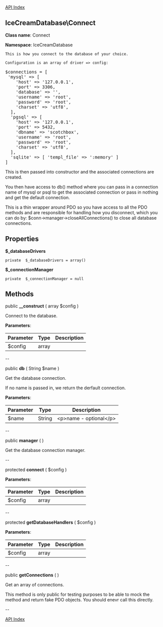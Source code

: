 [API Index](ApiIndex.md)


IceCreamDatabase\Connect
---------------


**Class name**: Connect

**Namespace**: IceCreamDatabase







    This is how you connect to the database of your choice.

    Configuration is an array of driver => config:

<pre>
$connections = [
 'mysql' => [
    'host' => '127.0.0.1',
    'port' => 3306,
    'database' => '',
    'username' => 'root',
    'password' => 'root',
    'charset' => 'utf8',
  ],
  'pgsql' => [
    'host' => '127.0.0.1',
    'port' => 5432,
    'dbname' => 'scotchbox',
    'username' => 'root',
    'password' => 'root',
    'charset' => 'utf8',
  ],
  'sqlite' => [ 'templ_file' => ':memory' ]
]
</pre>

This is then passed into constructor and the associated connections are created.

You then have access to db() method where you can pass in a connection name of mysql or psql
to get the associated connection or pass in nothing and get the default connection.

This is a thin wrapper around PDO so you have access to all the PDO methods and are responsible
for handling how you disconnect, which you can do by: $conn->manager->closeAllConnections() to close
all database connections.





Properties
----------


**$_databaseDrivers**





    private  $_databaseDrivers = array()






**$_connectionManager**





    private  $_connectionManager = null






Methods
-------


public **__construct** ( array $config )


Connect to the database.








**Parameters**:

| Parameter | Type | Description |
|-----------|------|-------------|
| $config | array |  |

--

public **db** ( String $name )


Get the database connection.

If no name is passed in, we return the derfault connection.






**Parameters**:

| Parameter | Type | Description |
|-----------|------|-------------|
| $name | String | &lt;p&gt;name - optional&lt;/p&gt; |

--

public **manager** (  )


Get the database connection manager.








--

protected **connect** (  $config )











**Parameters**:

| Parameter | Type | Description |
|-----------|------|-------------|
| $config | array |  |

--

protected **getDatabaseHandlers** (  $config )











**Parameters**:

| Parameter | Type | Description |
|-----------|------|-------------|
| $config | array |  |

--

public **getConnections** (  )


Get an array of connections.

This method is only public for testing purposes to be able to mock the method
and return fake PDO objects. You should enevr call this directly.






--

[API Index](ApiIndex.md)
